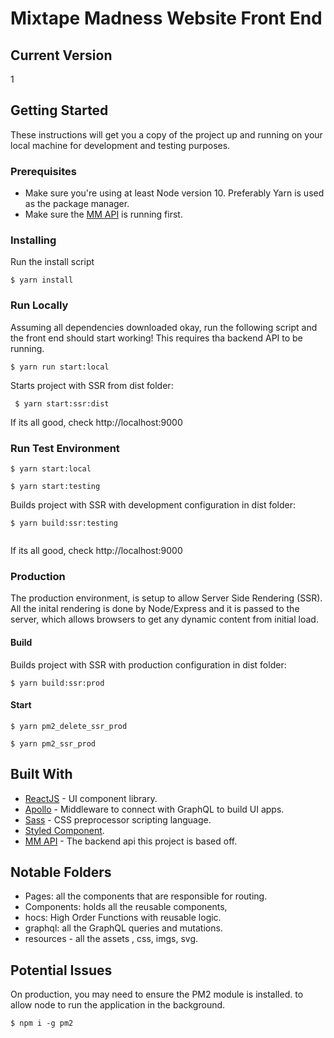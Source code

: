 # Mixtape Madness Website Front End

## Current Version
1

## Getting Started

These instructions will get you a copy of the project up and running on your local machine for development and testing purposes.

### Prerequisites

- Make sure you're using at least Node version 10. Preferably Yarn is used as the package manager. 
- Make sure the [MM API](https://github.com/mixtapemadness/mm-api) is running first.

### Installing

Run the install script

```
$ yarn install
```

### Run Locally

Assuming all dependencies downloaded okay, run the following script and the front end should start working! This requires tha backend API to be running.

```
$ yarn run start:local
```

Starts project with SSR from dist folder:
```
 $ yarn start:ssr:dist
```

If its all good, check http://localhost:9000

### Run Test Environment

```
$ yarn start:local

$ yarn start:testing
```


Builds project with SSR with development configuration in dist folder:

```
$ yarn build:ssr:testing
  
```

If its all good, check http://localhost:9000

### Production

The production environment, is setup to allow Server Side Rendering (SSR). All the inital rendering is done by Node/Express and it is passed to the server, which allows browsers to get any dynamic content from initial load.

#### Build

Builds project with SSR with production configuration in dist folder:
```
$ yarn build:ssr:prod

```

#### Start

```
$ yarn pm2_delete_ssr_prod
```
```
$ yarn pm2_ssr_prod
```

## Built With

* [ReactJS](https://facebook.github.io/react/) - UI component library.
* [Apollo](https://www.apollographql.com/) - Middleware to connect with GraphQL to build UI apps.
* [Sass](https://sass-lang.com/) - CSS preprocessor scripting language.
* [Styled Component](https://www.styled-components.com/).
* [MM API](https://github.com/mixtapemadness/mm-api) - The backend api this project is based off.


## Notable Folders
- Pages: all the components that are responsible for routing.
- Components: holds all the reusable components,
- hocs: High Order Functions with reusable logic.    
- graphql: all the GraphQL queries and mutations.
- resources - all the assets , css, imgs, svg.

## Potential Issues

On production, you may need to ensure the PM2 module is installed. to allow node to run the application in the background.

```
$ npm i -g pm2

```

